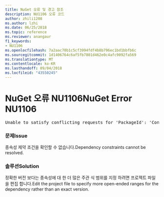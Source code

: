 ```yaml
---
title: NuGet 오류 및 경고 참조
description: NU1106 오류 코드
author: zhili1208
ms.author: lzhi
ms.date: 06/25/2018
ms.topic: reference
ms.reviewer: anangaur
f1_keywords:
- NU1106
ms.openlocfilehash: 7a2aac70b1c5cf3994fdf4b8b796ec1bd1bbfb6c
ms.sourcegitcommit: 1d1406764c6af5fb7801d462e0c4afc9092fa569
ms.translationtype: MT
ms.contentlocale: ko-KR
ms.lasthandoff: 09/04/2018
ms.locfileid: "43550245"
---
```

# <a name="nuget-error-nu1106"></a><span data-ttu-id="cc7fe-103">NuGet 오류 NU1106</span><span class="sxs-lookup"><span data-stu-id="cc7fe-103">NuGet Error NU1106</span></span>

<pre>Unable to satisfy conflicting requests for 'PackageId': 'Conflict path' Framework: 'Target graph'</pre>

### <a name="issue"></a><span data-ttu-id="cc7fe-104">문제</span><span class="sxs-lookup"><span data-stu-id="cc7fe-104">Issue</span></span>
<span data-ttu-id="cc7fe-105">종속성 제약 조건을 확인할 수 없습니다.</span><span class="sxs-lookup"><span data-stu-id="cc7fe-105">Dependency constraints cannot be resolved.</span></span>

### <a name="solution"></a><span data-ttu-id="cc7fe-106">솔루션</span><span class="sxs-lookup"><span data-stu-id="cc7fe-106">Solution</span></span>
<span data-ttu-id="cc7fe-107">정확한 버전 보다는 종속성에 대 한 더 많은 주관 식 범위를 지정 하려면 프로젝트 파일을 편집 합니다.</span><span class="sxs-lookup"><span data-stu-id="cc7fe-107">Edit the project file to specify more open-ended ranges for the dependency rather than an exact version.</span></span>